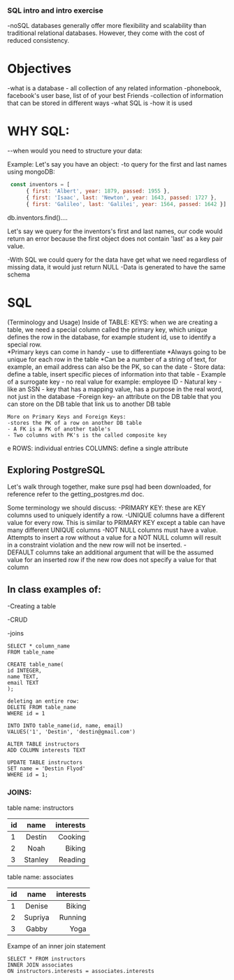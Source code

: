 ### SQL intro and intro exercise


-noSQL databases generally offer more flexibility and scalability than traditional relational databases. However, they come with the cost of reduced consistency.

# Objectives
-what is a database - all collection of any related information
-phonebook, facebook's user base, list of of your best Friends
-collection of information that can be stored in different ways
-what SQL is
-how it is used
	
#  WHY SQL:
--when would you need to structure your data:



Example:  Let's say you have an object:
-to query for the first and last names using mongoDB:
```js
 const inventors = [
      { first: 'Albert', year: 1879, passed: 1955 },
      { first: 'Isaac', last: 'Newton', year: 1643, passed: 1727 },
      { first: 'Galileo', last: 'Galilei', year: 1564, passed: 1642 }]

```
db.inventors.find()....

Let's say we query for the inventors's first and last names, our code would return an error because the first object does not contain 'last' as a key pair value.

-With SQL we could query for the data have get what we need regardless of missing data, it would just return NULL
-Data is generated to have the same schema

# SQL
(Terminology and Usage)
    Inside of TABLE:
	KEYS: when we are creating a table, we need a special column called the primary key, which unique defines the row in the database, for example student id, use to identify a special row.  
	*Primary keys can come in handy - use to differentiate
	*Always going to be unique for each row in the table
	*Can be a number of a string of text, for example, an email address can also be the PK, so can 	the date
	- Store data: define a table, insert specific pieces of information into that table
	- Example of a surrogate key - no real value for example: employee ID
	- Natural key - like an SSN - key that has a mapping value, has a purpose in the real word, not just in the database
    -Foreign key- an attribute on the DB table that you can store on the DB table that link us to another DB table

	More on Primary Keys and Foreign Keys:
    -stores the PK of a row on another DB table
	- A FK is a PK of another table's
	- Two columns with PK's is the called composite key
e 	ROWS: individual entries
	COLUMNS: define a single attribute


## Exploring PostgreSQL

Let's walk through together, make sure psql had been downloaded, for reference refer to the getting_postgres.md doc.

Some terminology we should discuss:
-PRIMARY KEY: these are KEY columns used to uniquely identify a row.
-UNIQUE columns have a different value for every row.  This is similar to PRIMARY KEY except a table can have many different UNIQUE columns
-NOT NULL columns must have a value. Attempts to insert a row without a value for a NOT NULL column will result in a constraint violation and the new row will not be inserted.
-DEFAULT columns take an additional argument that will be the assumed value for an inserted row if the new row does not specify a value for that column

##  In class examples of:
-Creating a table

-CRUD

-joins
```
SELECT * column_name
FROM table_name

CREATE table_name(
id INTEGER,
name TEXT,
email TEXT
);

deleting an entire row:
DELETE FROM table_name
WHERE id = 1

INTO INTO table_name(id, name, email)
VALUES('1', 'Destin', 'destin@gmail.com')

ALTER TABLE instructors
ADD COLUMN interests TEXT

UPDATE TABLE instructors
SET name = 'Destin Flyod'
WHERE id = 1;
```
### JOINS:


table name: instructors


| id   | name    | interests |
| ---- |:-------:| ---------:|
| 1 |    Destin  |  Cooking  |
| 2 |    Noah    |  Biking   |
| 3 |    Stanley |  Reading  |


table name: associates


| id   | name    | interests |
| ---- |:-------:| ---------:|
| 1 |    Denise  | 	Biking   |
| 2 |    Supriya |  Running  |
| 3 |    Gabby   |  Yoga     |


Exampe of an inner join statement
```
SELECT * FROM instructors
INNER JOIN associates
ON instructors.interests = associates.interests
```